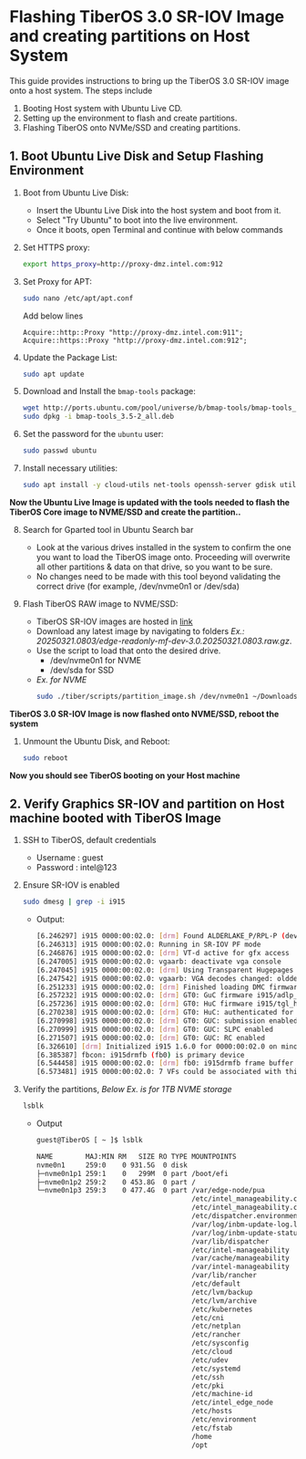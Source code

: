 # Flashing TiberOS 3.0 SR-IOV Image and creating partitions on Host System

This guide provides instructions to bring up the TiberOS 3.0 SR-IOV image onto a host system. 
The steps include 
1. Booting Host system with Ubuntu Live CD.
2. Setting up the environment to flash and create partitions. 
3. Flashing TiberOS onto NVMe/SSD and creating partitions.

## 1. Boot Ubuntu Live Disk and Setup Flashing Environment

1. Boot from Ubuntu Live Disk:
   - Insert the Ubuntu Live Disk into the host system and boot from it.
   - Select "Try Ubuntu" to boot into the live environment.
   - Once it boots, open Terminal and continue with below commands

2. Set HTTPS proxy:
    ```sh
    export https_proxy=http://proxy-dmz.intel.com:912
    ```

3. Set Proxy for APT:
    ```sh
    sudo nano /etc/apt/apt.conf
    ```
    Add below lines
    ```
    Acquire::http::Proxy "http://proxy-dmz.intel.com:911";
    Acquire::https::Proxy "http://proxy-dmz.intel.com:912";
    ```

4. Update the Package List:
    ```sh
    sudo apt update
    ```

5. Download and Install the `bmap-tools` package:
    ```sh
    wget http://ports.ubuntu.com/pool/universe/b/bmap-tools/bmap-tools_3.5-2_all.deb
    sudo dpkg -i bmap-tools_3.5-2_all.deb
    ```

6. Set the password for the `ubuntu` user:
    ```sh
    sudo passwd ubuntu
    ```

7. Install necessary utilities:
    ```sh
    sudo apt install -y cloud-utils net-tools openssh-server gdisk util-linux e2fsprogs cloud-guest-utils
    ```

**Now the Ubuntu Live Image is updated with the tools needed to flash the TiberOS Core image to NVME/SSD and create the partition..**

8. Search for Gparted tool in Ubuntu Search bar
    - Look at the various drives installed in the system to confirm the one you want to load the TiberOS image onto. Proceeding will overwrite all other partitions & data on that drive, so you want to be sure.
    - No changes need to be made with this tool beyond validating the correct drive (for example, /dev/nvme0n1 or /dev/sda)

9. Flash TiberOS RAW image to NVME/SSD:
    - TiberOS SR-IOV images are hosted in [link](https://af01p-png.devtools.intel.com/artifactory/tiberos-png-local/mf/3.0/) 
    - Download any latest image by navigating to folders *Ex.: 20250321.0803/edge-readonly-mf-dev-3.0.20250321.0803.raw.gz*.
    - Use the script to load that onto the desired drive.
      - /dev/nvme0n1 for NVME
      - /dev/sda for SSD
    - *Ex. for NVME*
      ```sh
      sudo ./tiber/scripts/partition_image.sh /dev/nvme0n1 ~/Downloads/edge-readonly-mf-dev-3.0.20250321.0803.raw.gz
      ```

**TiberOS 3.0 SR-IOV Image is now flashed onto NVME/SSD, reboot the system**

1.  Unmount the Ubuntu Disk, and Reboot:
    ```sh
    sudo reboot
    ```
**Now you should see TiberOS booting on your Host machine**

## 2. Verify Graphics SR-IOV and partition on Host machine booted with TiberOS Image

1. SSH to TiberOS, default credentials
   - Username : guest
   - Password : intel@123

2. Ensure SR-IOV is enabled
    ```sh
    sudo dmesg | grep -i i915
    ```
    - Output:
        ```sh
        [6.246297] i915 0000:00:02.0: [drm] Found ALDERLAKE_P/RPL-P (device ID a7a0) display version 13.00 stepping E0
        [6.246313] i915 0000:00:02.0: Running in SR-IOV PF mode
        [6.246876] i915 0000:00:02.0: [drm] VT-d active for gfx access
        [6.247005] i915 0000:00:02.0: vgaarb: deactivate vga console
        [6.247045] i915 0000:00:02.0: [drm] Using Transparent Hugepages
        [6.247542] i915 0000:00:02.0: vgaarb: VGA decodes changed: olddecodes=io+mem,decodes=io+mem:owns=io+mem
        [6.251233] i915 0000:00:02.0: [drm] Finished loading DMC firmware i915/adlp_dmc.bin (v2.20)
        [6.257232] i915 0000:00:02.0: [drm] GT0: GuC firmware i915/adlp_guc_70.bin version 70.36.0
        [6.257236] i915 0000:00:02.0: [drm] GT0: HuC firmware i915/tgl_huc.bin version 7.9.3
        [6.270238] i915 0000:00:02.0: [drm] GT0: HuC: authenticated for all workloads
        [6.270998] i915 0000:00:02.0: [drm] GT0: GUC: submission enabled
        [6.270999] i915 0000:00:02.0: [drm] GT0: GUC: SLPC enabled
        [6.271507] i915 0000:00:02.0: [drm] GT0: GUC: RC enabled
        [6.326610] [drm] Initialized i915 1.6.0 for 0000:00:02.0 on minor 0
        [6.385387] fbcon: i915drmfb (fb0) is primary device
        [6.544458] i915 0000:00:02.0: [drm] fb0: i915drmfb frame buffer device
        [6.573481] i915 0000:00:02.0: 7 VFs could be associated with this PF
        ```

3.  Verify the partitions, *Below Ex. is for 1TB NVME storage*
    ```sh
    lsblk
    ```
    - Output
        ```sh
        guest@TiberOS [ ~ ]$ lsblk

        NAME        MAJ:MIN RM   SIZE RO TYPE MOUNTPOINTS
        nvme0n1     259:0    0 931.5G  0 disk
        ├─nvme0n1p1 259:1    0   299M  0 part /boot/efi
        ├─nvme0n1p2 259:2    0 453.8G  0 part /
        └─nvme0n1p3 259:3    0 477.4G  0 part /var/edge-node/pua
                                              /etc/intel_manageability.conf_bak
                                              /etc/intel_manageability.conf
                                              /etc/dispatcher.environment
                                              /var/log/inbm-update-log.log
                                              /var/log/inbm-update-status.log
                                              /var/lib/dispatcher
                                              /etc/intel-manageability
                                              /var/cache/manageability
                                              /var/intel-manageability
                                              /var/lib/rancher
                                              /etc/default
                                              /etc/lvm/backup
                                              /etc/lvm/archive
                                              /etc/kubernetes
                                              /etc/cni
                                              /etc/netplan
                                              /etc/rancher
                                              /etc/sysconfig
                                              /etc/cloud
                                              /etc/udev
                                              /etc/systemd
                                              /etc/ssh
                                              /etc/pki
                                              /etc/machine-id
                                              /etc/intel_edge_node
                                              /etc/hosts
                                              /etc/environment
                                              /etc/fstab
                                              /home
                                              /opt
        ```
